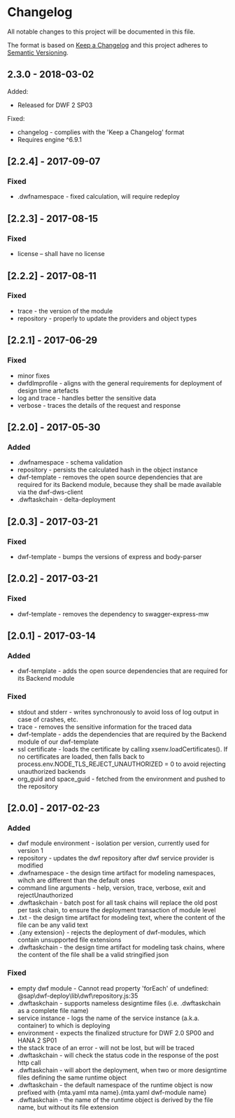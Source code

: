 # Changelog
All notable changes to this project will be documented in this file.

The format is based on [Keep a Changelog](http://keepachangelog.com/en/1.0.0/)
and this project adheres to [Semantic Versioning](http://semver.org/spec/v2.0.0.html).

## 2.3.0 - 2018-03-02
Added:
- Released for DWF 2 SP03

Fixed:
- changelog - complies with the 'Keep a Changelog' format
- Requires engine ^6.9.1

## [2.2.4] - 2017-09-07
### Fixed
- .dwfnamespace - fixed calculation, will require redeploy

## [2.2.3] - 2017-08-15
### Fixed
- license – shall have no license

## [2.2.2] - 2017-08-11
### Fixed
- trace - the version of the module
- repository - properly to update the providers and object types

## [2.2.1] - 2017-06-29
### Fixed
- minor fixes
- dwfdlmprofile - aligns with the general requirements for deployment of design time artefacts
- log and trace - handles better the sensitive data
- verbose - traces the details of the request and response

## [2.2.0] - 2017-05-30
### Added
- .dwfnamespace - schema validation
- repository - persists the calculated hash in the object instance
- dwf-template - removes the open source dependencies that are required for its Backend module, because they shall be made available via the dwf-dws-client
- .dwftaskchain -  delta-deployment

## [2.0.3] - 2017-03-21
### Fixed
- dwf-template - bumps the versions of express and body-parser

## [2.0.2] - 2017-03-21
### Fixed
- dwf-template - removes the dependency to swagger-express-mw

## [2.0.1] - 2017-03-14
### Added
- dwf-template - adds the open source dependencies that are required for its Backend module

### Fixed
- stdout and stderr - writes synchronously to avoid loss of log output in case of crashes, etc.
- trace - removes the sensitive information for the traced data
- dwf-template - adds the dependencies that are required by the Backend module of our dwf-template
- ssl certificate - loads the certificate by calling xsenv.loadCertificates(). If no certificates are loaded, then falls back to process.env.NODE_TLS_REJECT_UNAUTHORIZED = 0 to avoid rejecting unauthorized backends
- org_guid and space_guid - fetched from the environment and pushed to the repository

## [2.0.0] - 2017-02-23
### Added
- dwf module environment - isolation per version, currently used for version 1
- repository - updates the dwf repository after dwf service provider is modified
- .dwfnamespace - the design time artifact for modeling namespaces, wihch are different than the default ones
- command line arguments - help, version, trace, verbose, exit and rejectUnauthorized
- .dwftaskchain - batch post for all task chains will replace the old post per task chain, to ensure the deployment transaction of module level
- .txt - the design time artifact for modeling text, where the content of the file can be any valid text
- .{any extension} - rejects the deployment of dwf-modules, which contain unsupported file extensions
 - .dwftaskchain - the design time artifact for modeling task chains, where the content of the file shall be a valid stringified json

### Fixed
- empty dwf module - Cannot read property 'forEach' of undefined: \@sap\dwf-deploy\lib\dwf\repository.js:35
- .dwftaskchain - supports nameless designtime files (i.e. .dwftaskchain as a complete file name)
- service instance - logs the name of the service instance (a.k.a. container) to which is deploying
- environment - expects the finalized structure for DWF 2.0 SP00 and HANA 2 SP01
- the stack trace of an error - will not be lost, but will be traced
- .dwftaskchain - will check the status code in the response of the post http call
- .dwftaskchain - will abort the deployment, when two or more designtime files defining the same runtime object
- .dwftaskchain - the default namespace of the runtime object is now prefixed with {mta.yaml mta name}.{mta.yaml dwf-module name}
 - .dwftaskchain - the name of the runtime object is derived by the file name, but without its file extension
